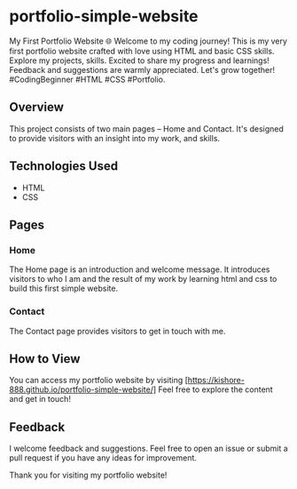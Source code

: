 # portfolio-simple-website
My First Portfolio Website 🌐  Welcome to my coding journey! This is my very first portfolio website crafted with love using HTML and basic CSS skills. Explore my projects, skills. Excited to share my progress and learnings! Feedback and suggestions are warmly appreciated. Let's grow together!  #CodingBeginner #HTML #CSS #Portfolio.

## Overview

This project consists of two main pages – Home and Contact. It's designed to provide visitors with an insight into my work, and skills.

## Technologies Used

- HTML
- CSS

## Pages

### Home

The Home page is an introduction and welcome message. It introduces visitors to who I am and the result of my work by learning html and css to build this first simple website.
### Contact

The Contact page provides visitors to get in touch with me.

## How to View

You can access my portfolio website by visiting [https://kishore-888.github.io/portfolio-simple-website/] Feel free to explore the content and  get in touch!

## Feedback

I welcome feedback and suggestions. Feel free to open an issue or submit a pull request if you have any ideas for improvement.

Thank you for visiting my portfolio website!
